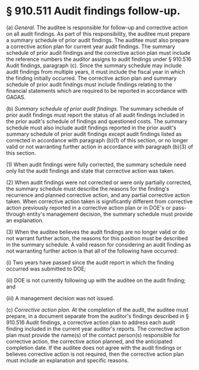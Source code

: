 # § 910.511   Audit findings follow-up.

(a) *General.* The auditee is responsible for follow-up and corrective action on all audit findings. As part of this responsibility, the auditee must prepare a summary schedule of prior audit findings. The auditee must also prepare a corrective action plan for current year audit findings. The summary schedule of prior audit findings and the corrective action plan must include the reference numbers the auditor assigns to audit findings under § 910.516 Audit findings, paragraph (c). Since the summary schedule may include audit findings from multiple years, it must include the fiscal year in which the finding initially occurred. The corrective action plan and summary schedule of prior audit findings must include findings relating to the financial statements which are required to be reported in accordance with GAGAS.


(b) *Summary schedule of prior audit findings.* The summary schedule of prior audit findings must report the status of all audit findings included in the prior audit's schedule of findings and questioned costs. The summary schedule must also include audit findings reported in the prior audit's summary schedule of prior audit findings except audit findings listed as corrected in accordance with paragraph (b)(1) of this section, or no longer valid or not warranting further action in accordance with paragraph (b)(3) of this section.


(1) When audit findings were fully corrected, the summary schedule need only list the audit findings and state that corrective action was taken.


(2) When audit findings were not corrected or were only partially corrected, the summary schedule must describe the reasons for the finding's recurrence and planned corrective action, and any partial corrective action taken. When corrective action taken is significantly different from corrective action previously reported in a corrective action plan or in DOE's or pass-through entity's management decision, the summary schedule must provide an explanation.


(3) When the auditee believes the audit findings are no longer valid or do not warrant further action, the reasons for this position must be described in the summary schedule. A valid reason for considering an audit finding as not warranting further action is that all of the following have occurred:


(i) Two years have passed since the audit report in which the finding occurred was submitted to DOE;


(ii) DOE is not currently following up with the auditee on the audit finding; and


(iii) A management decision was not issued.


(c) *Corrective action plan.* At the completion of the audit, the auditee must prepare, in a document separate from the auditor's findings described in § 910.516 Audit findings, a corrective action plan to address each audit finding included in the current year auditor's reports. The corrective action plan must provide the name(s) of the contact person(s) responsible for corrective action, the corrective action planned, and the anticipated completion date. If the auditee does not agree with the audit findings or believes corrective action is not required, then the corrective action plan must include an explanation and specific reasons.




